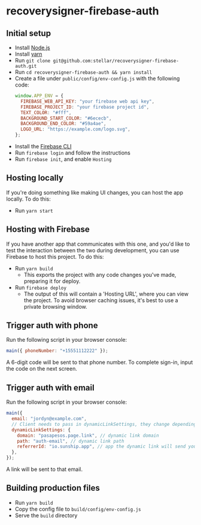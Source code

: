 # recoverysigner-firebase-auth

## Initial setup

- Install [Node.js](https://nodejs.org)
- Install [yarn](https://classic.yarnpkg.com/en/docs/install)
- Run `git clone git@github.com:stellar/recoverysigner-firebase-auth.git`
- Run `cd recoverysigner-firebase-auth && yarn install`
- Create a file under `public/config/env-config.js` with the following code:
  ```js
  window.APP_ENV = {
    FIREBASE_WEB_API_KEY: "your firebase web api key",
    FIREBASE_PROJECT_ID: "your firebase project id",
    TEXT_COLOR: "#fff",
    BACKGROUND_START_COLOR: "#6ececb",
    BACKGROUND_END_COLOR: "#59a4ae",
    LOGO_URL: "https://example.com/logo.svg",
  };
  ```
- Install the [Firebase CLI](https://firebase.google.com/docs/cli)
- Run `firebase login` and follow the instructions
- Run `firebase init`, and enable `Hosting`

## Hosting locally

If you're doing something like making UI changes, you can host the app locally.
To do this:

- Run `yarn start`

## Hosting with Firebase

If you have another app that communicates with this one, and you'd like to test
the interaction between the two during development, you can use Firebase to host
this project. To do this:

- Run `yarn build`
  - This exports the project with any code changes you've made, preparing it for
    deploy.
- Run `firebase deploy`
  - The output of this will contain a 'Hosting URL', where you can view the
    project. To avoid browser caching issues, it's best to use a private
    browsing window.

## Trigger auth with phone

Run the following script in your browser console:

```js
main({ phoneNumber: "+15551112222" });
```

A 6-digit code will be sent to that phone number. To complete sign-in, input the
code on the next screen.

## Trigger auth with email

Run the following script in your browser console:

```js
main({
  email: "jordyn@example.com",
  // Client needs to pass in dynamicLinkSettings, they change depending on the env and are used by Firebase to generate a sign-in link
  dynamicLinkSettings: {
    domain: "pasapesos.page.link", // dynamic link domain
    path: "auth-email", // dynamic link path
    referrerId: "io.sunship.app", // app the dynamic link will send you to
  },
});
```

A link will be sent to that email.

## Building production files

- Run `yarn build`
- Copy the config file to `build/config/env-config.js`
- Serve the `build` directory
